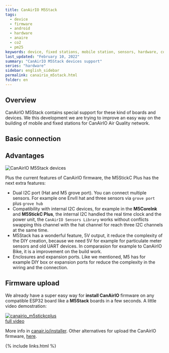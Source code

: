 ```yaml
---
title: CanAirIO M5Stack
tags:
  - device
  - firmware
  - android
  - hardware
  - anaire
  - co2
  - pm25
keywords: device, fixed stations, mobile station, sensors, hardware, co2, pm25, hardware, M5Stack
last_updated: "February 10, 2022"
summary: "CanAirIO M5Stack devices support"
series: "hardware"
sidebar: english_sidebar
permalink: canairio_m5stack.html
folder: en
---
```


## Overview

CanAirIO M5Stack contains special support for these kind of boards and devices. We this development we are trying to improve an easy way on the building of mobile and fixed stations for CanAirIO Air Quality network.  

## Basic connection

## Advantages

![CanAirIO M5Stack devices](/docs/images/m5_devices_collage.jpg)

Plus the current features of CanAirIO firmware, the M5StickC Plus has the next extra features:

- Dual I2C port (Hat and M5 grove port). You can connect multiple sensors. For example one EnvII hat and three sensors via `grove port` plus `grove hub`
- Compatibility with internal I2C devices, for example in the **M5CoreInk** and **M5StickC Plus**, the internal I2C handled the real time clock and the power unit, the `CanAirIO Sensors Library` works without conflicts swapping this channel with the hat channel for reach three I2C channels at the same time.
- M5Stack has a wonderful feature, 5V output, it reduce the complexity of the DIY creation, because we need 5V for example for particulate meter sensors and old UART devices. In comparasion for example to CanAirIO Bike, it is a improvement on the build work.
- Enclosures and expansion ports. Like we mentioned, M5 has for example DIY box or expansion ports for reduce the complexity in the wiring and the connection.

## Firmware upload

We already have a super easy way for **install CanAirIO** firmware on any compatible ESP32 board like a **M5Stack** boards in a few seconds. A little video demostration: 

[![canairio_m5stickcplus](https://user-images.githubusercontent.com/423856/152767232-81c11957-26f0-4a83-bf63-6a4bee41a168.gif)](https://youtu.be/TdX1AZ4PzBA)  
[full video](https://youtu.be/TdX1AZ4PzBA)  

More info in [canair.io/installer](https://canair.io/installer.html).  Other alternatives for upload the CanAirIO firmware, [here](https://canair.io/docs/firmware_upload.html).


{% include links.html %}

